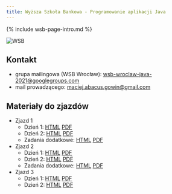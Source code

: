 ```yaml
---
title: Wyższa Szkoła Bankowa - Programowanie aplikacji Java
---
```


{% include wsb-page-intro.md %}

![WSB](https://maciejgowin.github.io/assets/img/wsb-logo-wroclaw.png) 

## Kontakt

* grupa mailingowa (WSB Wrocław): wsb-wroclaw-java-2021@googlegroups.com
* mail prowadzącego: maciej.abacus.gowin@gmail.com

## Materiały do zjazdów

- Zjazd 1
  - Dzień 1: [HTML](/wsb-java/wroclaw/zjazd-01-1.html) [PDF](/wsb-java/wroclaw/zjazd-01-1.pdf)
  - Dzień 2: [HTML](/wsb-java/wroclaw/zjazd-01-2.html) [PDF](/wsb-java/wroclaw/zjazd-01-2.pdf)
  - Zadania dodatkowe: [HTML](/wsb-java/wroclaw/zjazd-01-zadania-dodatkowe.html) [PDF](/wsb-java/wroclaw/zjazd-01-zadania-dodatkowe.pdf)
- Zjazd 2
  - Dzień 1: [HTML](/wsb-java/wroclaw/zjazd-02-1.html) [PDF](/wsb-java/wroclaw/zjazd-02-1.pdf)
  - Dzień 2: [HTML](/wsb-java/wroclaw/zjazd-02-2.html) [PDF](/wsb-java/wroclaw/zjazd-02-2.pdf)
  - Zadania dodatkowe: [HTML](/wsb-java/wroclaw/zjazd-02-zadania-dodatkowe.html) [PDF](/wsb-java/wroclaw/zjazd-02-zadania-dodatkowe.pdf)
- Zjazd 3
  - Dzień 1: [HTML](/wsb-java/wroclaw/zjazd-03-1.html) [PDF](/wsb-java/wroclaw/zjazd-03-1.pdf)
  - Dzień 2: [HTML](/wsb-java/wroclaw/zjazd-03-2.html) [PDF](/wsb-java/wroclaw/zjazd-03-2.pdf)
